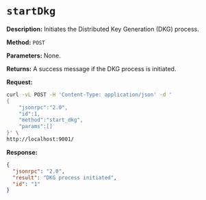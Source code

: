 # `startDkg`

**Description:** Initiates the Distributed Key Generation (DKG) process.

**Method:** `POST`

**Parameters:**
    None.

**Returns:** A success message if the DKG process is initiated.

**Request:**
```bash
curl -vL POST -H 'Content-Type: application/json' -d '
{
    "jsonrpc":"2.0",
    "id":1,
    "method":"start_dkg",
    "params":[]
}' \
http://localhost:9001/
```

**Response:**
```json
{
  "jsonrpc": "2.0",
  "result": "DKG process initiated",
  "id": "1"
}
```

